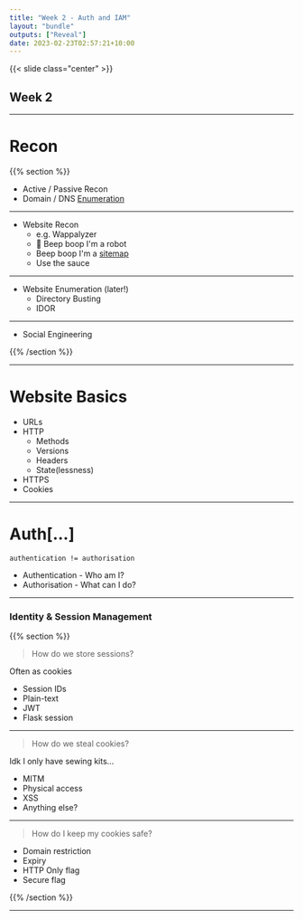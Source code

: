 ```yaml
---
title: "Week 2 - Auth and IAM"
layout: "bundle"
outputs: ["Reveal"]
date: 2023-02-23T02:57:21+10:00
---
```


{{< slide class="center" >}}

## Week 2

---

# Recon

{{% section %}}

* Active / Passive Recon
* Domain / DNS [Enumeration](https://featherbear.cc/UNSW-COMP6443/post/enumeration/)

---

* Website Recon
  * e.g. Wappalyzer
  * 🤖 Beep boop I'm a robot
  * Beep boop I'm a [sitemap](https://jbhifi.com.au/sitemap.xml)
  * Use the sauce 

---

* Website Enumeration (later!)
  * Directory Busting
  * IDOR

---

* Social Engineering

{{% /section %}}

---

# Website Basics

* URLs
* HTTP
  * Methods
  * Versions
  * Headers
  * State(lessness)
* HTTPS
* Cookies

---

# Auth[...]

`authentication != authorisation`

* Authentication - Who am I?
* Authorisation - What can I do?

---

### Identity & Session Management

{{% section %}}

> How do we store sessions?

Often as cookies

* Session IDs
* Plain-text
* JWT
* Flask session

---

> How do we steal cookies?

Idk I only have sewing kits...

* MITM
* Physical access
* XSS
* Anything else?

---

> How do I keep my cookies safe?

* Domain restriction
* Expiry
* HTTP Only flag
* Secure flag

{{% /section %}}


---

<!--

Hashes

https://github.com/featherbear/UNSW-CompClub2019Summer-SecurityWorkshop/tree/master/http_mitm

-->

<!-- 

# Report

https://docs.google.com/document/d/1dVXbABRPlAic2oNHqafXKrGmOYFSha-8_4kfLE_ilbQ/edit

-->
